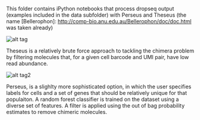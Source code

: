 This folder contains iPython notebooks that process dropseq output (examples included in the data subfolder) with Perseus and Theseus (the name [Bellerophon]: http://comp-bio.anu.edu.au/Bellerophon/doc/doc.html was taken already)

![alt tag](http://www.greekmythology.com/images/mythology/theseus_adventures_78.jpg)

Theseus is a relatively brute force approach to tackling the chimera problem by filtering molecules that, for a given cell barcode and UMI pair, have low read abundance.

![alt tag2](http://i.imgur.com/olgUb2b.jpg)

Perseus, is a slighlty more sophisticated option, in which the user specifies labels for cells and a set of genes that should be relatively unique for that populaiton. A random forest classifier is trained on the dataset using a diverse set of features. A filter is applied using the out of bag probability estimates to remove chimeric molecules. 
